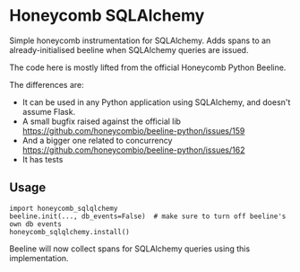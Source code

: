 # Honeycomb SQLAlchemy

Simple honeycomb instrumentation for SQLAlchemy. Adds spans to an already-initialised beeline when SQLAlchemy queries are issued.

The code here is mostly lifted from the official Honeycomb Python Beeline.

The differences are:

* It can be used in any Python application using SQLAlchemy, and doesn't assume Flask.
* A small bugfix raised against the official lib https://github.com/honeycombio/beeline-python/issues/159
* And a bigger one related to concurrency https://github.com/honeycombio/beeline-python/issues/162
* It has tests


## Usage

```
import honeycomb_sqlqlchemy
beeline.init(..., db_events=False)  # make sure to turn off beeline's own db events
honeycomb_sqlqlchemy.install()
```

Beeline will now collect spans for SQLAlchemy queries using this implementation.